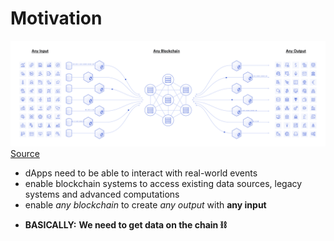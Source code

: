 # Motivation

<div class="container mx-auto flex flex-column justify-center">
    <div class="mb-4">
        <img src="/hybrid_smart_contracts.png" class="h-50 rounded object-center"/>
        <a href="https://ieeexplore.ieee.org/abstract/document/9086815" class="italic text-xs">Source</a>
    </div>
</div>

<v-click>

- dApps need to be able to interact with real-world events
- enable blockchain systems to access existing data sources, legacy systems and advanced computations
- enable *any blockchain* to create *any output* with **any input**

</v-click>

<v-click>

- **BASICALLY:** **We need to get data on the chain ⛓**

</v-click>

